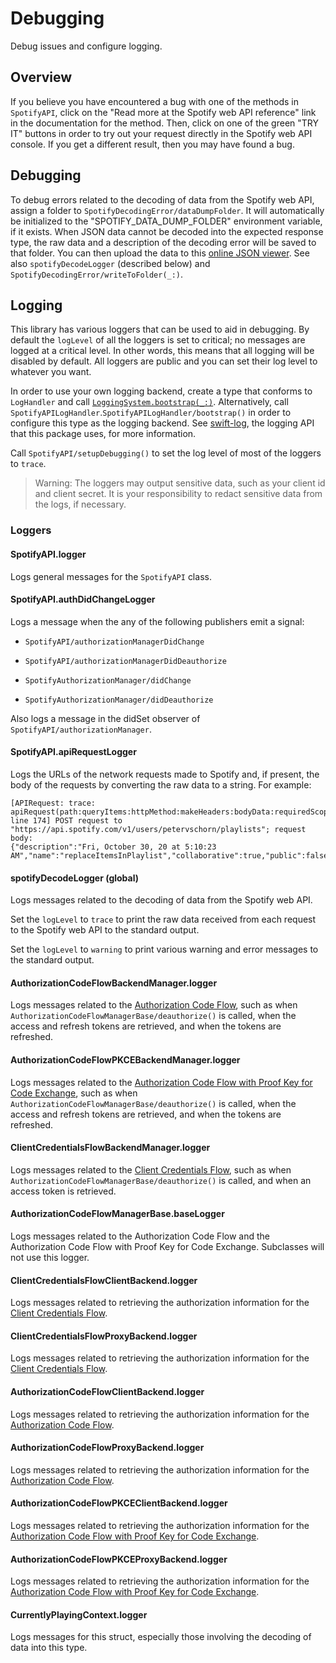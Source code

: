 # Debugging

Debug issues and configure logging.

## Overview

If you believe you have encountered a bug with one of the methods in ``SpotifyAPI``, click on the "Read more at the Spotify web API reference" link in the documentation for the method. Then, click on one of the green "TRY IT" buttons in order to try out your request directly in the Spotify web API console. If you get a different result, then you may have found a bug.

## Debugging

To debug errors related to the decoding of data from the Spotify web API, assign a folder to ``SpotifyDecodingError/dataDumpFolder``. It will automatically be initialized to the "SPOTIFY_DATA_DUMP_FOLDER" environment variable, if it exists. When JSON data cannot be decoded into the expected response type, the raw data and a description of the decoding error will be saved to that folder. You can then upload the data to this [online JSON viewer](https://jsoneditoronline.org). See also ``spotifyDecodeLogger`` (described below) and ``SpotifyDecodingError/writeToFolder(_:)``.

## Logging

This library has various loggers that can be used to aid in debugging. By default the `logLevel` of all the loggers is set to critical; no messages are logged at a critical level. In other words, this means that all logging will be disabled by default. All loggers are public and you can set their log level to whatever you want.

In order to use your own logging backend, create a type that conforms to `LogHandler` and call [`LoggingSystem.bootstrap(_:)`](https://apple.github.io/swift-log/docs/current/Logging/Enums/LoggingSystem.html#/s:7Logging0A6SystemO9bootstrapyyAA10LogHandler_pSScFZ). Alternatively, call ``SpotifyAPILogHandler``.``SpotifyAPILogHandler/bootstrap()`` in order to configure this type as the logging backend. See [swift-log](https://github.com/apple/swift-log#on-the-implementation-of-a-logging-backend-a-loghandler), the logging API that this package uses, for more information. 

Call ``SpotifyAPI/setupDebugging()`` to set the log level of most of the loggers to `trace`.

> Warning: The loggers may output sensitive data, such as your client id and client secret. It is your responsibility to redact sensitive data from the logs, if necessary.

### Loggers

#### SpotifyAPI.logger

Logs general messages for the ``SpotifyAPI`` class.

#### SpotifyAPI.authDidChangeLogger

Logs a message when the any of the following publishers emit a signal:   

* ``SpotifyAPI/authorizationManagerDidChange``

* ``SpotifyAPI/authorizationManagerDidDeauthorize``

* ``SpotifyAuthorizationManager/didChange``

* ``SpotifyAuthorizationManager/didDeauthorize``   

Also logs a message in the didSet observer of ``SpotifyAPI/authorizationManager``.

#### SpotifyAPI.apiRequestLogger

Logs the URLs of the network requests made to Spotify and, if present, the body of the requests by converting the raw data to a string. For example:

```
[APIRequest: trace: apiRequest(path:queryItems:httpMethod:makeHeaders:bodyData:requiredScopes:) line 174] POST request to "https://api.spotify.com/v1/users/petervschorn/playlists"; request body:
{"description":"Fri, October 30, 20 at 5:10:23 AM","name":"replaceItemsInPlaylist","collaborative":true,"public":false}
```

#### spotifyDecodeLogger (global)

Logs messages related to the decoding of data from the Spotify web API.

Set the `logLevel` to `trace` to print the raw data received from each request to the Spotify web API to the standard output.

Set the `logLevel` to `warning` to print various warning and error messages to the standard output.

#### AuthorizationCodeFlowBackendManager.logger

Logs messages related to the [Authorization Code Flow](https://developer.spotify.com/documentation/general/guides/authorization/code-flow/), such as when ``AuthorizationCodeFlowManagerBase/deauthorize()``  is called, when the access and refresh tokens are retrieved, and when the tokens are refreshed.

#### AuthorizationCodeFlowPKCEBackendManager.logger

Logs messages related to the [Authorization Code Flow with Proof Key for Code Exchange](https://developer.spotify.com/documentation/general/guides/authorization-guide/#authorization-code-flow-with-proof-key-for-code-exchange-pkce), such as when ``AuthorizationCodeFlowManagerBase/deauthorize()``  is called, when the access and refresh tokens are retrieved, and when the tokens are refreshed.

#### ClientCredentialsFlowBackendManager.logger

Logs messages related to the [Client Credentials Flow](https://developer.spotify.com/documentation/general/guides/authorization-guide/#client-credentials-flow), such as when ``AuthorizationCodeFlowManagerBase/deauthorize()``  is called, and when an access token is retrieved.

#### AuthorizationCodeFlowManagerBase.baseLogger

Logs messages related to the Authorization Code Flow and the Authorization Code Flow with Proof Key for Code Exchange. Subclasses will not use this logger.

#### ClientCredentialsFlowClientBackend.logger

Logs messages related to retrieving the authorization information for the [Client Credentials Flow](https://developer.spotify.com/documentation/general/guides/authorization-guide/#client-credentials-flow).

#### ClientCredentialsFlowProxyBackend.logger

Logs messages related to retrieving the authorization information for the [Client Credentials Flow](https://developer.spotify.com/documentation/general/guides/authorization-guide/#client-credentials-flow).

#### AuthorizationCodeFlowClientBackend.logger

Logs messages related to retrieving the authorization information for the [Authorization Code Flow](https://developer.spotify.com/documentation/general/guides/authorization/code-flow/).

#### AuthorizationCodeFlowProxyBackend.logger

Logs messages related to retrieving the authorization information for the [Authorization Code Flow](https://developer.spotify.com/documentation/general/guides/authorization/code-flow/).

#### AuthorizationCodeFlowPKCEClientBackend.logger

Logs messages related to retrieving the authorization information for the [Authorization Code Flow with Proof Key for Code Exchange](https://developer.spotify.com/documentation/general/guides/authorization-guide/#authorization-code-flow-with-proof-key-for-code-exchange-pkce).

#### AuthorizationCodeFlowPKCEProxyBackend.logger

Logs messages related to retrieving the authorization information for the [Authorization Code Flow with Proof Key for Code Exchange](https://developer.spotify.com/documentation/general/guides/authorization-guide/#authorization-code-flow-with-proof-key-for-code-exchange-pkce).

#### CurrentlyPlayingContext.logger

Logs messages for this struct, especially those involving the decoding of data into this type.
